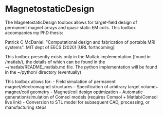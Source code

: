 # MagnetostaticDesign

The MagnetostaticDesign toolbox allows for target-field design of permanent magnet arrays and quasi-static EM coils. This toolbox accompanies my PhD thesis:

   Patrick C McDaniel. "Computational design and fabrication of portable MRI systems". MIT dept of EECS (2020) [URL forthcoming]
   
This toolbox presently exists only in the Matlab implementation (found in /matlab/), the details of which can be found in the ~/matlab/README_matlab.md file. The python implementation will be found in the ~/python/ directory (eventually)
        
This toolbox allows for:
    - Field simulation of permanent magnet/electromagnet structures
    - Specification of arbitrary target volume+ magnet/coil geometry
    - Magnet/coil design optimization
    - Automatic generation/simulation of Comsol models (requires Comsol + Matlab/Comsol live link)
    - Conversion to STL model for subsequent CAD, processing, or manufacturing steps
